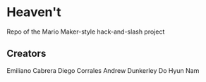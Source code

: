 # Heaven't
Repo of the Mario Maker-style hack-and-slash project

## Creators
Emiliano Cabrera
Diego Corrales
Andrew Dunkerley
Do Hyun Nam
